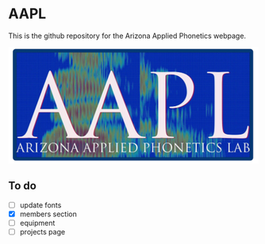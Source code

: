 # AAPL

This is the github repository for the Arizona Applied Phonetics webpage.

![AAPL](libraries/frameworks/lanyon/assets/images/aapl_logo.jpg)

## To do

- [ ] update fonts
- [x] members section
- [ ] equipment
- [ ] projects page